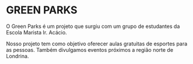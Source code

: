 # GREEN PARKS


O Green Parks é um projeto que surgiu com
um grupo de estudantes da Escola
Marista Ir. Acácio.

Nosso projeto tem como objetivo oferecer
aulas gratuitas de esportes para as pessoas.
Também divulgamos eventos próximos a
região norte de Londrina.
